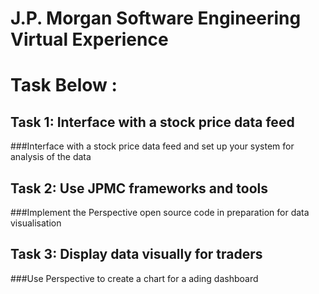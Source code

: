 # J.P. Morgan Software Engineering Virtual Experience

# Task Below :

## Task 1: Interface with a stock price data feed
###Interface with a stock price data feed and set up your system for analysis of the data

## Task 2: Use JPMC frameworks and tools
###Implement the Perspective open source code in preparation for data visualisation

## Task 3: Display data visually for traders
###Use Perspective to create a chart for a ading dashboard


